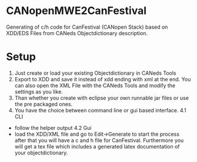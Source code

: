 CANopenMWE2CanFestival
======================

Generating of c/h code for CanFestival (CANopen Stack) based on XDD/EDS  Files from CANeds Objectdictionary description.

Setup
=====

1. Just create or load your existing Objectdictionary in CANeds Tools
2. Export to XDD and save it instead of xdd ending with xml at the end. You can also open the XML File with the 
   CANeds Tools and modify the settings as you like.
3. Than whether you create with eclipse your own runnable jar files or use the pre packaged ones.
4. You have the choice between command line or gui based interface. 
4.1 CLI
- follow the helper output
4.2 Gui
- load the XDD/XML file and go to Edit->Generate to start the process after that you will have a c and h file for CanFestival. Furthermore you will get a tex file which includes a generated latex documentation of your objectdictionary.
